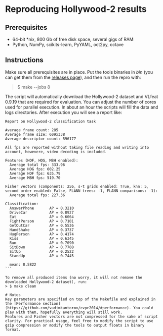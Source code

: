 # Reproducing Hollywood-2 results

## Prerequisites
 - 64-bit *nix, 800 Gb of free disk space, several gigs of RAM
 - Python, NumPy, scikits-learn, PyYAML, oct2py, octave

## Instructions

Make sure all prerequisites are in place. Put the tools binaries in *bin* (you can get them from the [releases page](http://github.com/vadimkantorov/cvpr2014/releases)), and then run the repro with:
> $ make --jobs 8

The script will automatically download the Hollywood-2 dataset and VLfeat 0.9.19 that are required for evaluation.
You can adjust the number of cores used for parallel execution. In about an hour the scripts will fill the data and logs directories. After execution you will see a report like:
````
Report on Hollywood-2 classification task

Average frame count: 285
Average frame size: 609x338
Average descriptor count: 596177

All fps are reported without taking file reading and writing into account, howevere, video decoding is included.

Features (HOF, HOG, MBH enabled):
  Average total fps: 333.96
  Average HOG fps: 602.25
  Average HOF fps: 635.79
  Average MBH fps: 519.70

Fisher vectors (components: 256, s-t grids enabled: True, knn: 5, second order enabled: False, FLANN trees: -1, FLANN comparisons: -1):
  Average total fps: 227.36

Classification:
  AnswerPhone    	AP = 0.3210
  DriveCar       	AP = 0.8927
  Eat            	AP = 0.6064
  FightPerson    	AP = 0.7101
  GetOutCar      	AP = 0.5536
  HandShake      	AP = 0.3737
  HugPerson      	AP = 0.4174
  Kiss           	AP = 0.6345
  Run            	AP = 0.7090
  SitDown        	AP = 0.7708
  SitUp          	AP = 0.2522
  StandUp        	AP = 0.7445

  mean: 0.5822
```

To remove all produced items (no worry, it will not remove the downloaded Hollywood-2 dataset), run:
> $ make clean

# Notes
Key parameters are specified on top of the Makefile and explained in the [Performance section](https://github.com/vadimkantorov/cvpr2014/#performance). You could play with them, hopefully everything will still work.
Features and Fisher vectors are not compressed for the sake of script clarity. For practical usage, feel free to modify the script to use gzip compression or modify the tools to output floats in binary format.
